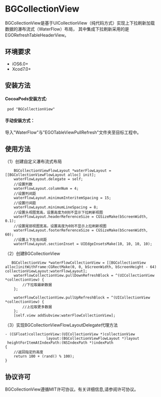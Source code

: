 # BGCollectionView
BGCollectionView是基于UICollectionView（纯代码方式）实现上下拉刷新加载数据的瀑布流式（WaterFlow）布局，
其中集成下拉刷新采用的是EGORefreshTableHeaderView。

## 环境要求

* iOS6.0+
* Xcod7.0+

## 安装方法

#### CocoaPods安装方式:

` pod "BGCollectionView"`

#### 手动安装方式：

导入"WaterFlow"与"EGOTableViewPullRefresh"文件夹至目标工程中。

## 使用方法

（1）创建自定义瀑布流式布局

```
    BGCollectionViewFlowLayout *waterFlowLayout = [[BGCollectionViewFlowLayout alloc] init];
    waterFlowLayout.delegate = self;
    //设置列数
    waterFlowLayout.columnNum = 4;
    //设置列间距
    waterFlowLayout.minimumInteritemSpacing = 15;
    //设置行间距
    waterFlowLayout.minimumLineSpacing = 8;
    //设置头视图宽高，设置高度为0则不显示下拉刷新视图
    waterFlowLayout.headerReferenceSize = CGSizeMake(bScreenWidth, 0.1);
    //设置尾部视图宽高，设置高度为0则不显示上拉刷新视图
    waterFlowLayout.footerReferenceSize = CGSizeMake(bScreenWidth, 60);
    //设置上下左右间距
    waterFlowLayout.sectionInset = UIEdgeInsetsMake(10, 10, 10, 10);
```

（2）创建BGCollectionView

```
   BGCollectionView *waterFlowCollectionView = [[BGCollectionView alloc]initWithFrame:CGRectMake(0, 0, bScreenWidth, bScreenHeight - 64) collectionViewLayout:waterFlowLayout];
    waterFlowCollectionView.pullDownRefreshBlock = ^(UICollectionView *collectionView) {
        //下拉取最新数据
    };
    
    waterFlowCollectionView.pullUpRefreshBlock = ^(UICollectionView *collectionView) {
        //上拉取更多数据
    };
    [self.view addSubview:waterFlowCollectionView];
```
    
（3）实现BGCollectionViewFlowLayoutDelegate代理方法

```
- (CGFloat)collectionView:(UICollectionView *)collectionView
                   layout:(BGCollectionViewFlowLayout *)layout
 heightForItemAtIndexPath:(NSIndexPath *)indexPath
{
    //返回指定的高度
    return 100 + (rand() % 100);
}
```

## 协议许可

BGCollectionView遵循MIT许可协议。有关详细信息,请参阅许可协议。
